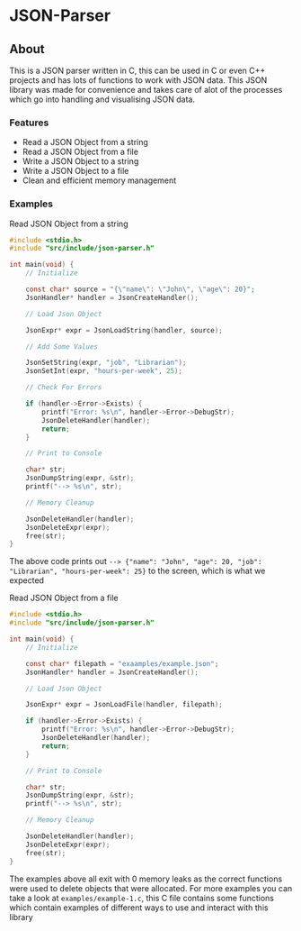 
# JSON-Parser

## About
This is a JSON parser written in C, this can be used in C or even C++ projects and has lots of functions to work with JSON data. This JSON library was made for convenience and takes care of alot of the processes which go into handling and visualising JSON data. 

### Features
- Read a JSON Object from a string
- Read a JSON Object from a file
- Write a JSON Object to a string
- Write a JSON Object to a file
- Clean and efficient memory management

### Examples
Read JSON Object from a string

```c
#include <stdio.h>
#include "src/include/json-parser.h"

int main(void) {
	// Initialize

	const char* source = "{\"name\": \"John\", \"age\": 20}";
	JsonHandler* handler = JsonCreateHandler();

	// Load Json Object

	JsonExpr* expr = JsonLoadString(handler, source);

	// Add Some Values

	JsonSetString(expr, "job", "Librarian");
	JsonSetInt(expr, "hours-per-week", 25);

	// Check For Errors

	if (handler->Error->Exists) {
		printf("Error: %s\n", handler->Error->DebugStr);
		JsonDeleteHandler(handler);
		return;
	}

	// Print to Console

	char* str;
	JsonDumpString(expr, &str);
	printf("--> %s\n", str);

	// Memory Cleanup

	JsonDeleteHandler(handler);
	JsonDeleteExpr(expr);
	free(str);
}
```

The above code prints out `--> {"name": "John", "age": 20, "job": "Librarian", "hours-per-week": 25}` to the screen, which is what we expected

Read JSON Object from a file

```c
#include <stdio.h>
#include "src/include/json-parser.h"

int main(void) {
	// Initialize

	const char* filepath = "exaamples/example.json";
	JsonHandler* handler = JsonCreateHandler();

	// Load Json Object

	JsonExpr* expr = JsonLoadFile(handler, filepath);

	if (handler->Error->Exists) {
		printf("Error: %s\n", handler->Error->DebugStr);
		JsonDeleteHandler(handler);
		return;
	}

	// Print to Console

	char* str;
	JsonDumpString(expr, &str);
	printf("--> %s\n", str);

	// Memory Cleanup

	JsonDeleteHandler(handler);
	JsonDeleteExpr(expr);
	free(str);
}
```

The examples above all exit with 0 memory leaks as the correct functions were used to delete objects that were allocated. For more examples you can take a look at `examples/example-1.c`, this C file contains some functions which contain examples of different ways to use and interact with this library

